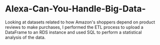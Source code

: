 # Alexa-Can-You-Handle-Big-Data-
Looking at datasets related to how Amazon's shoppers depend on product reviews to make purchases, I performed the ETL process to upload a DataFrame to an RDS instance and used SQL to perform a statistical analysis of the data.
